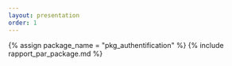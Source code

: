 ```yaml
---
layout: presentation
order: 1
---
```


{% assign package_name = "pkg_authentification" %}
{% include rapport_par_package.md %}
